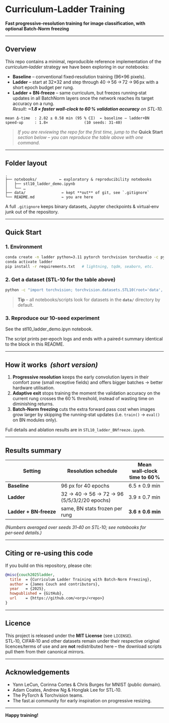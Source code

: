 # Curriculum‑Ladder Training

**Fast progressive‑resolution training for image classification, with optional Batch‑Norm freezing**

---

## Overview

This repo contains a minimal, reproducible reference implementation of the *curriculum‑ladder* strategy we have been exploring in our notebooks:

- **Baseline** – conventional fixed‑resolution training (96×96 pixels).
- **Ladder** – start at 32×32 and step through 40 → 56 → 72 → 96 px with a short epoch budget per rung.
- **Ladder + BN‑freeze** – same curriculum, but freezes running‐stat updates in all BatchNorm layers once the network reaches its target accuracy on a rung.\
  *Result: **\~1.8 × faster wall‑clock to 60 % validation accuracy** on STL‑10.*

```
mean Δ‑time  : 2.82 ± 0.58 min (95 % CI)  ← baseline – ladder+BN
speed‑up     : 1.8×                (10 seeds: 31‑40)
```

> *If you are reviewing the repo for the first time, jump to the* **Quick Start** *section below – you can reproduce the table above with one command.*

---

## Folder layout

```
.
├── notebooks/          ← exploratory & reproducibility notebooks
│   ├── stl10_ladder_demo.ipynb
│   └── …
├── data/                ← kept **out** of git, see `.gitignore`
└── README.md            ← you are here
```

A full `.gitignore` keeps binary datasets, Jupyter checkpoints & virtual‑env junk out of the repository.

---

## Quick Start

### 1. Environment

```bash
conda create -n ladder python=3.11 pytorch torchvision torchaudio -c pytorch
conda activate ladder
pip install -r requirements.txt   # lightning, tqdm, seaborn, etc.
```

### 2. Get a dataset (STL‑10 for the table above)

```bash
python -c "import torchvision; torchvision.datasets.STL10(root='data', split='train', download=True)"
```

> **Tip** – all notebooks/scripts look for datasets in the **`data/`** directory by default.

### 3. Reproduce our 10‑seed experiment

See the stl10_ladder_demo.ipyn notebook.

The script prints per‑epoch logs and ends with a paired‑t summary identical to the block in this README.

---

## How it works  *(short version)*

1. **Progressive resolution** keeps the early convolution layers in their comfort zone (small receptive fields) and offers bigger batches → better hardware utilisation.
2. **Adaptive exit** stops training the moment the validation accuracy on the current rung crosses the 60 % threshold, instead of wasting time on diminishing returns.
3. **Batch‑Norm freezing** cuts the extra forward pass cost when images grow larger by skipping the running‑stat updates (i.e. `train()` → `eval()` on BN modules only).

Full details and ablation results are in `STL10_ladder_BNfreeze.ipynb`.

---

## Results summary

| Setting                | Resolution schedule                        | Mean wall‑clock time to 60 % | Speed‑up |
| ---------------------- | ------------------------------------------ | ---------------------------- | -------- |
| **Baseline**           | 96 px for 40 epochs                        | 6.5 ± 0.9 min                | 1.0×     |
| **Ladder**             | 32 → 40 → 56 → 72 → 96 (5/5/3/2/20 epochs) | 3.9 ± 0.7 min                | **1.7×** |
| **Ladder + BN‑freeze** | same, BN stats frozen per rung             | **3.6 ± 0.6 min**            | **1.8×** |

*(Numbers averaged over seeds 31‑40 on STL‑10; see notebooks for per‑seed details.)*


---

## Citing or re‑using this code

If you build on this repository, please cite:

```bibtex
@misc{couch2025ladder,
  title  = {Curriculum Ladder Training with Batch‑Norm Freezing},
  author = {James Couch and contributors},
  year   = {2025},
  howpublished = {GitHub},
  url    = {https://github.com/<org>/<repo>}
}
```

---

## Licence

This project is released under the **MIT License** (see `LICENSE`).\
STL‑10, CIFAR‑10 and other datasets remain under their respective original licences/terms of use and are **not** redistributed here – the download scripts pull them from their canonical mirrors.

---

## Acknowledgements

- Yann LeCun, Corinna Cortes & Chris Burges for MNIST (public domain).
- Adam Coates, Andrew Ng & Honglak Lee for STL‑10.
- The PyTorch & Torchvision teams.
- The fast.ai community for early inspiration on progressive resizing.

---

**Happy training!**

